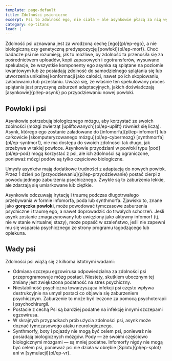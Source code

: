 ```yaml
---
template: page-default
title: Zdolności psioniczne
excerpt: Psi to zdolność ego, nie ciała — ale asynkowie płacą za nią wysoką psychologiczną cenę.
category: ep-titans
lead: |
---
```

Zdolność psi uznawana jest za wrodzoną cechę [ego]{pl/ep-ego}, a nie biologiczną czy genetyczną predyspozycję [powłoki]{pl/ep-morf}. Choć badacze psi nie rozumieją, jak to możliwe, by zdolność ta przenosiła się za pośrednictwem uploadów, kopii zapasowych i egotransferów, wysuwano spekulacje, że wszystkie komponenty ego asynka są splątane na poziomie kwantowym lub że posiadają zdolność do samodzielnego splątania się lub utworzenia unikalnej konformacji jako całości, nawet po ich skopiowaniu, załadowaniu lub przesłaniu. Uważa się, że właśnie ten spekulowany proces splątania jest przyczyną zaburzeń adaptacyjnych, jakich doświadczają [asynkowie]{pl/ep-asynk} po przyodziewaniu nowej powłoki.

## Powłoki i psi
Asynkowie potrzebują biologicznego mózgu, aby korzystać ze swoich zdolności (mózgi zwierząt [upliftowanych]{pl/ep-uplift} również się liczą). Asynk, którego ego zostanie załadowane do [infomorfa]{pl/ep-infomorf} lub całkowicie [skomputeryzowanego mózgu]{pl/ep-cybermozg} [synthmorfa]{pl/ep-syntmorf}, nie ma dostępu do swoich zdolności tak długo, jak przebywa w takiej powłoce. Asynkowie przyodziani w powłoki typu [pod]{pl/ep-pod} mogą korzystać z psi, ale ich zdolności są ograniczone, ponieważ mózgi podów są tylko częściowo biologiczne. 

Umysły asynków mają dodatkowe trudności z adaptacją do nowych powłok. Przez 1 dzień po [przyodziewaniu]{pl/ep-przyodziewanie} postać cierpi z powodu jednego zaburzenia psychicznego. Zwykle są to zaburzenia lekkie, ale zdarzają się umiarkowane lub ciężkie. 

Asynkowie odczuwają irytację i traumę podczas długotrwałego przebywania w formie infomorfa, poda lub synthmorfa. Zjawisko to, znane jako **gorączka powłoki**, może powodować tymczasowe zaburzenia psychiczne i traumę ego, a nawet doprowadzić do trwałych schorzeń. Jeśli asynk zostanie zmagazynowany lub uwięziony jako aktywny infomorf (tj. nie w stanie wirtualnej stazy), może popaść w szaleństwo, jeśli nie zapewni mu się wsparcia psychicznego ze strony programu łagodzącego lub opiekuna.

## Wady psi
Zdolności psi wiążą się z kilkoma istotnymi wadami:

- Odmiana szczepu egzowirusa odpowiedzialna za zdolności psi przeprogramowuje mózg postaci. Niestety, skutkiem ubocznym tej zmiany jest zwiększona podatność na stres psychiczny. 
- Niestabilność psychiczna towarzysząca infekcji psi często wpływa destrukcyjnie na umysł postaci co objawia się zaburzeniem psychicznym. Zaburzenie to może być leczone za pomocą psychoterapii i psychochirurgii.
- Postacie z cechą Psi są bardziej podatne na infekcję innymi szczepami egzowirusa.
- W skrajnych przypadkach prób użycia zdolności psi, asynk może doznać tymczasowego ataku neurologicznego.
- Synthmorfy, boty i pojazdy nie mogą być celem psi, ponieważ nie posiadają biologicznych mózgów. Pody — ze swoimi częściowo biologicznymi mózgami — są mniej podatne. Infomorfy nigdy nie mogą być celem psi, ponieważ psi nie działa w obrębie [Splotu]{pl/ep-splot} ani w [symulacji]{pl/ep-vr}.
